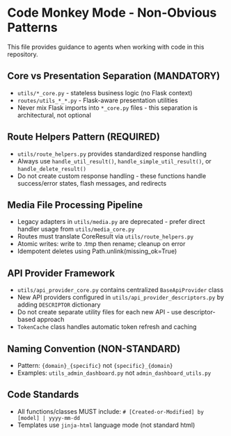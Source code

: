 # Code Monkey Mode - Non-Obvious Patterns

This file provides guidance to agents when working with code in this repository.

## Core vs Presentation Separation (MANDATORY)
- `utils/*_core.py` - stateless business logic (no Flask context)
- `routes/utils_*_*.py` - Flask-aware presentation utilities
- Never mix Flask imports into `*_core.py` files - this separation is architectural, not optional

## Route Helpers Pattern (REQUIRED)
- `utils/route_helpers.py` provides standardized response handling
- Always use `handle_util_result()`, `handle_simple_util_result()`, or `handle_delete_result()`
- Do not create custom response handling - these functions handle success/error states, flash messages, and redirects

## Media File Processing Pipeline
- Legacy adapters in `utils/media.py` are deprecated - prefer direct handler usage from `utils/media_core.py`
- Routes must translate CoreResult via `utils/route_helpers.py`
- Atomic writes: write to .tmp then rename; cleanup on error
- Idempotent deletes using Path.unlink(missing_ok=True)

## API Provider Framework
- `utils/api_provider_core.py` contains centralized `BaseApiProvider` class
- New API providers configured in `utils/api_provider_descriptors.py` by adding `DESCRIPTOR` dictionary
- Do not create separate utility files for each new API - use descriptor-based approach
- `TokenCache` class handles automatic token refresh and caching

## Naming Convention (NON-STANDARD)
- Pattern: `{domain}_{specific}` not `{specific}_{domain}`
- Examples: `utils_admin_dashboard.py` not `admin_dashboard_utils.py`

## Code Standards
- All functions/classes MUST include: `# [Created-or-Modified] by [model] | yyyy-mm-dd`
- Templates use `jinja-html` language mode (not standard html)